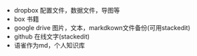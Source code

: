 - dropbox 配置文件，数据文件，导图等
- box 书籍
- google drive 图片，文本，markdkown文件备份(可用stackedit)
- github 在线文字(stackedit)
- 语雀作为md，个人知识库
